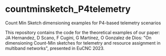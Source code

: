 # countminsketch_P4telemetry
Count Min Sketch dimensioning examples for P4-based telemetry scenarios



This repository contains the code for the theoretical examples of our paper:
JA Hernandez, D Scano, F Cugini, G Martínez, O Gonzalez de Dios: "On dimensioning Count-Min sketches for telemetry and resource assignment in multiband networks", presented in EuCNC 2023.


